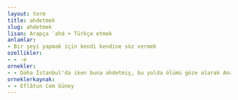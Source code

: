 ```yaml
---
layout: term
title: ahdetmek
slug: ahdetmek
lisan: Arapça ʿahd + Türkçe etmek
anlamlar:
- Bir şeyi yapmak için kendi kendine söz vermek
ozellikler:
- - -e
ornekler:
- - Daha İstanbul'da iken buna ahdetmiş, bu yolda ölümü göze alarak Anadolu'ya çıkmıştı.
orneklerkaynak:
- - Eflâtun Cem Güney
---
```

